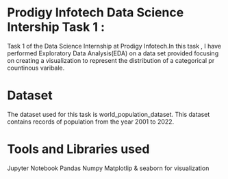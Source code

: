 
 # Prodigy Infotech Data Science Intership Task 1 :

 
 Task 1 of the Data Science Internship at Prodigy Infotech.In this task , I have performed Exploratory Data Analysis(EDA) on a data set provided focusing on creating a visualization to represent the distribution of a categorical pr countinous varibale.

# Dataset 
The dataset used for this task is world_population_dataset. This dataset contains records of population from the year 2001 to 2022.

# Tools and Libraries used
Jupyter Notebook
Pandas
Numpy
Matplotlip & seaborn for visualization
